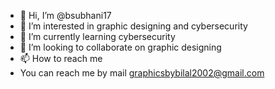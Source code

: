- 👋 Hi, I’m @bsubhani17
- 👀 I’m interested in graphic designing and cybersecurity
- 🌱 I’m currently learning cybersecurity
- 💞️ I’m looking to collaborate on graphic designing
- 📫 How to reach me
- You can reach me by mail graphicsbybilal2002@gmail.com

<!---
bsubhani17/bsubhani17 is a ✨ special ✨ repository because its `README.md` (this file) appears on your GitHub profile.
You can click the Preview link to take a look at your changes.
--->
